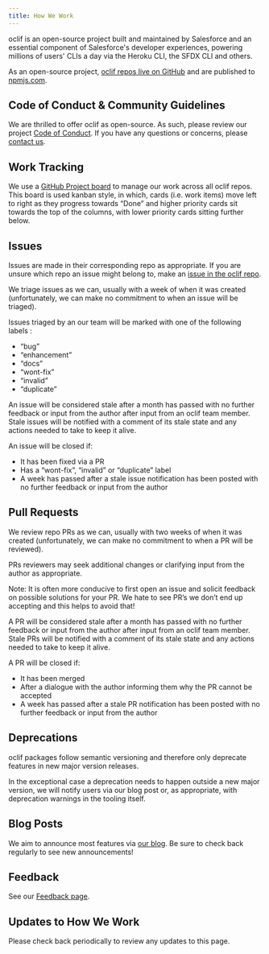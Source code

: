 ```yaml
---
title: How We Work
---
```


oclif is an open-source project built and maintained by Salesforce and an essential component of Salesforce's developer experiences, powering millions of users' CLIs a day via the Heroku CLI, the SFDX CLI and others.

As an open-source project, [oclif repos live on GitHub](https://github.com/oclif) and are published to [npmjs.com](https://www.npmjs.com/search?q=oclif).

## Code of Conduct & Community Guidelines

We are thrilled to offer oclif as open-source. As such, please review our project [Code of Conduct](https://github.com/salesforce/oss-template/blob/master/CODE_OF_CONDUCT.md). If you have any questions or concerns, please [contact us](https://oclif.io/docs/feedback).

## Work Tracking

We use a [GitHub Project board](https://github.com/orgs/oclif/projects/1) to manage our work across all oclif repos. This board is used kanban style, in which, cards (i.e. work items) move left to right as they progress towards “Done” and higher priority cards sit towards the top of the columns, with lower priority cards sitting further below.

## Issues

Issues are made in their corresponding repo as appropriate. If you are unsure which repo an issue might belong to, make an [issue in the oclif repo](https://github.com/oclif/oclif/issues).

We triage issues as we can, usually with a week of when it was created (unfortunately, we can make no commitment to when an issue will be triaged).

Issues triaged by an our team will be marked with one of the following labels :

* “bug”
* “enhancement”
* “docs”
* “wont-fix”
* “invalid”
* “duplicate”

An issue will be considered stale after a month has passed with no further feedback or input from the author after input from an oclif team member. Stale issues will be notified with a comment of its stale state and any actions needed to take to keep it alive.

An issue will be closed if:

* It has been fixed via a PR
* Has a “wont-fix”, “invalid” or “duplicate” label
* A week has passed after a stale issue notification has been posted with no further feedback or input from the author

## Pull Requests

We review repo PRs as we can, usually with two weeks of when it was created (unfortunately, we can make no commitment to when a PR will be reviewed).

PRs reviewers may seek additional changes or clarifying input from the author as appropriate.

Note: It is often more conducive to first open an issue and solicit feedback on possible solutions for your PR. We hate to see PR’s we don’t end up accepting and this helps to avoid that!

A PR will be considered stale after a month has passed with no further feedback or input from the author after input from an oclif team member. Stale PRs will be notified with a comment of its stale state and any actions needed to take to keep it alive.

A PR will be closed if:

* It has been merged
* After a dialogue with the author informing them why the PR cannot be accepted
* A week has passed after a stale PR notification has been posted with no further feedback or input from the author

## Deprecations

oclif packages follow semantic versioning and therefore only deprecate features in new major version releases.

In the exceptional case a deprecation needs to happen outside a new major version, we will notify users via our blog post or, as appropriate, with deprecation warnings in the tooling itself.

## Blog Posts

We aim to announce most features via [our blog](https://oclif.io/blog). Be sure to check back regularly to see new announcements!

## Feedback

See our [Feedback page](https://oclif.io/docs/feedback).

## Updates to How We Work

Please check back periodically to review any updates to this page.

